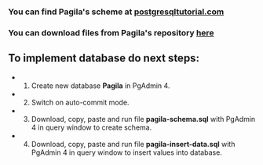 ### You can find Pagila's scheme at [postgresqltutorial.com](https://www.postgresqltutorial.com/postgresql-getting-started/postgresql-sample-database/)

### You can download files from Pagila's repository [here](https://github.com/devrimgunduz/pagila)

## To implement database do next steps:
- 1. Create new database **Pagila** in PgAdmin 4.
- 2. Switch on auto-commit mode.
- 3. Download, copy, paste and run file **pagila-schema.sql** with PgAdmin 4 in query window to create schema.
- 4. Download, copy, paste and run file **pagila-insert-data.sql** with PgAdmin 4 in query window to insert values into database.
